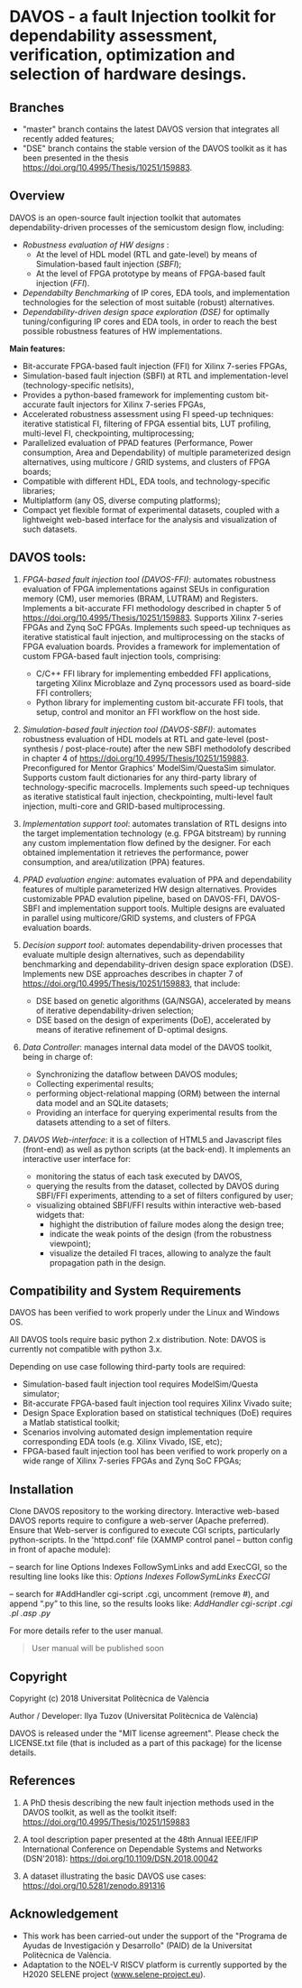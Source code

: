 # DAVOS - a fault Injection toolkit for dependability assessment, verification, optimization and selection of hardware desings. #

## Branches
- "master" branch contains the latest DAVOS version that integrates all recently added features;
- "DSE" branch contains the stable version of the DAVOS toolkit as it has been presented in the thesis https://doi.org/10.4995/Thesis/10251/159883. 

## Overview 

DAVOS is an open-source fault injection toolkit that automates dependability-driven processes of the semicustom design flow, including:
- *Robustness evaluation of HW designs* :
    - At the level of HDL model (RTL and gate-level) by means of Simulation-based fault injection (*SBFI*);
    - At the level of FPGA prototype by means of FPGA-based fault injection (*FFI*).
- *Dependabilty Benchmarking* of IP cores, EDA tools, and implementation technologies for the selection of most suitable (robust) alternatives.
- *Dependability-driven design space exploration (DSE)* for optimally tuning/configuring IP cores and EDA tools, in order to reach the best possible robustness features of HW implementations. 


 **Main features:** 
 - Bit-accurate FPGA-based fault injection (FFI) for Xilinx 7-series FPGAs,
 - Simulation-based fault injection (SBFI) at RTL and implementation-level (technology-specific netlsits),
 - Provides a python-based framework for implementing custom bit-accurate fault injectors for Xilinx 7-series FPGAs,
 - Accelerated robustness assessment using FI speed-up techniques: iterative statistical FI, filtering of FPGA essential bits, LUT profiling, multi-level FI, checkpointing, multiprocessing;
 - Parallelized evaluation of PPAD features (Performance, Power consumption, Area and Dependability) of multiple parameterized design alternatives, using multicore / GRID systems, and clusters of FPGA boards;
 - Compatible with different HDL, EDA tools, and technology-specific libraries;
 - Multiplatform (any OS, diverse computing platforms);
 - Compact yet flexible format of experimental datasets, coupled with a lightweight web-based interface for the analysis and visualization of such datasets.

## DAVOS tools:
1. *FPGA-based fault injection tool (DAVOS-FFI)*: automates robustness evaluation of FPGA implementations against SEUs in configuration memory (CM), user memories (BRAM, LUTRAM) and Registers.
   Implements a bit-accurate FFI methodology described in chapter 5 of https://doi.org/10.4995/Thesis/10251/159883. Supports Xilinx 7-series FPGAs and Zynq SoC FPGAs. 
   Implements such speed-up techniques as iterative statistical fault injection, and multiprocessing on the stacks of FPGA evaluation boards.
  Provides a framework for implementation of custom FPGA-based fault injection tools, comprising:
    - C/C++ FFI library for implementing embedded FFI applications, targeting Xilinx Microblaze and Zynq processors used as board-side FFI controllers;
    - Python library for implementing custom bit-accurate FFI tools, that setup, control and monitor an FFI workflow on the host side.
    

2. *Simulation-based fault injection tool (DAVOS-SBFI)*: automates robustness evaluation of HDL models at RTL and gate-level (post-synthesis / post-place-route) 
  after the new SBFI methodolofy described in chapter 4 of https://doi.org/10.4995/Thesis/10251/159883. 
    Preconfigured for Mentor Graphics' ModelSim/QuestaSim simulator.
    Supports custom fault dictionaries for any third-party library of technology-specific macrocells.
    Implements such speed-up techniques as iterative statistical fault injection, checkpointing, multi-level fault injection, multi-core and GRID-based multiprocessing.
    
  
3. *Implementation support tool*: automates translation of RTL designs into the target implementation technology (e.g. FPGA bitstream) by running any custom implementation flow defined by the designer.
  For each obtained implementation it retrieves the performance, power consumption, and area/utilization (PPA) features.


4. *PPAD evaluation engine*: automates evaluation of PPA and dependability features of multiple parameterized HW design alternatives.
  Provides customizable PPAD evalution pipeline, based on DAVOS-FFI, DAVOS-SBFI and implementation support tools.
  Multiple designs are evaluated in parallel using multicore/GRID systems, and clusters of FPGA evaluation boards.

  
5. *Decision support tool*: automates dependability-driven processes that evaluate multiple design alternatives, such as 
dependability benchmarking and dependability-driven design space exploration (DSE). 
  Implements new DSE approaches describes in chapter 7 of https://doi.org/10.4995/Thesis/10251/159883, that include:
    - DSE based on genetic algorithms (GA/NSGA), accelerated by means of iterative dependability-driven selection;
    - DSE based on the design of experiments (DoE), accelerated by means of iterative refinement of D-optimal designs.

    
6. *Data Controller*: manages internal data model of the DAVOS toolkit, being in charge of:
    - Synchronizing the dataflow between DAVOS modules;
    - Collecting experimental results; 
    - performing object-relational mapping (ORM) between the internal data model and an SQLite datasets; 
    - Providing an interface for querying experimental results from the datasets attending to a set of filters.


7.  *DAVOS Web-interface*: it is a collection of HTML5 and Javascript files (front-end) as well as python scripts (at the back-end). 
    It implements an interactive user interface for:
    - monitoring the status of each task executed by DAVOS, 
    - querying the results from the dataset, collected by DAVOS during SBFI/FFI experiments, attending to a set of filters configured by user;
    - visualizing obtained SBFI/FFI results within interactive web-based widgets that:
      - highight the distribution of failure modes along the design tree;
      - indicate the weak points of the design (from the robustness viewpoint);
      - visualize the detailed FI traces, allowing to analyze the fault propagation path in the design.  

## Compatibility and System Requirements
DAVOS has been verified to work properly under the Linux and Windows OS.

All DAVOS tools require basic python 2.x distribution. Note: DAVOS is currently not compatible with python 3.x. 

Depending on use case following third-party tools are required:
- Simulation-based fault injection tool requires ModelSim/Questa simulator;
- Bit-accurate FPGA-based fault injection tool requires Xilinx Vivado suite; 
- Design Space Exploration based on statistical techniques (DoE) requires a Matlab statistical toolkit;
- Scenarios involving automated design implementation require corresponding EDA tools (e.g. Xilinx Vivado, ISE, etc);
- FPGA-based fault injection tool has been verified to work properly on a wide range of Xilinx 7-series FPGAs and Zynq SoC FPGAs;   

## Installation
Clone DAVOS repository to the working directory.
Interactive web-based DAVOS reports require to configure a web-server (Apache preferred). 
Ensure that Web-server is configured to execute CGI scripts, particularly python-scripts. In the 'httpd.conf' file (XAMMP control panel – button config in front of apache module):

– search for line Options Indexes FollowSymLinks and add ExecCGI, so the resulting line looks like this: *Options Indexes FollowSymLinks ExecCGI*

– search for #AddHandler cgi-script .cgi, uncomment (remove #), and append “.py” to this line, so the results looks like: *AddHandler cgi-script .cgi .pl .asp .py*

For more details refer to the user manual.
>User manual will be published soon

## Copyright
Copyright (c) 2018 Universitat Politècnica de València

Author / Developer: Ilya Tuzov (Universitat Politècnica de València)

DAVOS is released under the "MIT license agreement". 
Please check the LICENSE.txt file (that is included as a part of this package) for the license details.



## References

1. A PhD thesis describing the new fault injection methods used in the DAVOS toolkit, as well as the toolkit itself: https://doi.org/10.4995/Thesis/10251/159883

2. A tool description paper presented at the 48th Annual IEEE/IFIP International Conference on Dependable Systems and Networks (DSN'2018): https://doi.org/10.1109/DSN.2018.00042

3. A dataset illustrating the basic DAVOS use cases:   https://doi.org/10.5281/zenodo.891316


## Acknowledgement

- This work has been carried-out under the support of the "Programa de Ayudas de Investigación y Desarrollo" (PAID) de la Universitat Politècnica de València.
- Adaptation to the NOEL-V RISCV platform is currently supported by the H2020 SELENE project (www.selene-project.eu). 
